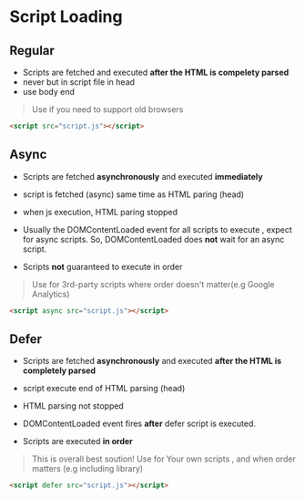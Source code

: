 # Script Loading

## Regular

- Scripts are fetched and executed **after the HTML is compelety parsed**
- never but in script file in head
- use body end

> Use if you need to support  old  browsers

```html
<script src="script.js"></script>
```

## Async

- Scripts are fetched **asynchronously** and executed **immediately**

- script is fetched (async) same time as HTML paring (head)
- when js execution, HTML paring stopped

- Usually the DOMContentLoaded event for all scripts to execute , expect for
  async scripts. So, DOMContentLoaded does **not** wait for an async script.
- Scripts **not** guaranteed to execute in order

> Use for 3rd-party scripts where order doesn't matter(e.g Google Analytics)

```html
<script async src="script.js"></script>
```

## Defer

- Scripts are fetched **asynchronously** and executed **after the HTML is completely parsed**
- script execute end of HTML parsing (head)
- HTML parsing not stopped

- DOMContentLoaded event fires **after** defer script is executed.
- Scripts are executed **in order**
> This is overall best soution! Use for Your own scripts , and when order matters (e.g including library)

```html
<script defer src="script.js"></script>
```
